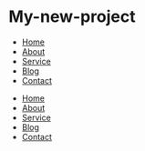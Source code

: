 # My-new-project
<!DOCTYPE html>
<html lang="en">
<head>
    <meta charset="UTF-8">
    <meta name="viewport" content="width=device-width, initial-scale=1.0">
    <title>Document</title>
    <link rel="stylesheet" href="style.css">
</head>
<body>
    <div class="Menu">
        <ul>
            <li>
                <a href="#">Home</a>
            </li>
            <li>
                <a href="#">About</a>
            </li>
            <li>
                <a href="#">Service</a>
            </li>
            <li>
                <a href="#">Blog</a>
            </li>
            <li>
                <a href="#">Contact</a>
            </li>
        </ul>
    </div>
    <div class="Menu2">
        <ul>
            <li>
                <a href="#">Home</a>
            </li>
            <li>
                <a href="#">About</a>
            </li>
            <li>
                <a href="#">Service</a>
            </li>
            <li>
                <a href="#">Blog</a>
            </li>
            <li>
                <a href="#">Contact</a>
            </li>
        </ul>
    </div>
</body>
</html>
